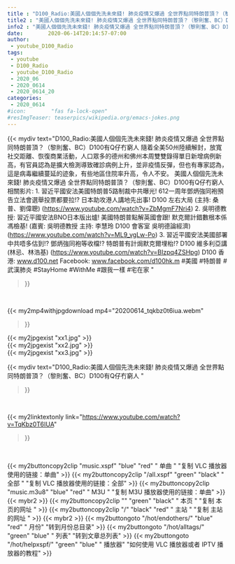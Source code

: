 ```yaml
---
title : "D100_Radio:美國人個個先洗未來錢! 肺炎疫情又爆過 全世界點同特朗普頂？（黎則奮、BC）D100有Q仔冇窮人 "
title2 : "美國人個個先洗未來錢! 肺炎疫情又爆過 全世界點同特朗普頂？（黎則奮、BC）D100有Q仔冇窮人 "
info2 : "美國人個個先洗未來錢! 肺炎疫情又爆過 全世界點同特朗普頂？（黎則奮、BC）D100有Q仔冇窮人  隨着全美50州陸續解封，放寬社交距離、恢復商業活動，人口眾多的德州和佛州本周雙雙錄得單日新增病例新高，有官員認為是擴大檢測導致確診病例上升，並非疫情反彈，但也有專家認為，這是病毒繼續蔓延的迹象，有些地區住院率升高，令人不安。  美國人個個先洗未來錢! 肺炎疫情又爆過 全世界點同特朗普頂？（黎則奮、BC）D100有Q仔冇窮人  相關影片: 1. 習近平國安法美國特朗普5路制裁中共曝光! 612一周年鄧炳強同袍預告立法會選舉投票都要拉!? 日本助攻港人講地先出事! D100 左右大局 (主持: 桑普、劉偉聰) (https://www.youtube.com/watch?v=ZbMgmF7Nri4) 2. 吳明德教授: 習近平國安法BNO日本版出爐! 美國特朗普點解英國會跟! 默克爾計錯數根本係馮檢基!  (嘉賓: 吳明德教授 主持: 李慧玲 D100 會客室 吳明德論經濟) (https://www.youtube.com/watch?v=ML9_vgLw-Po) 3. 習近平國安法美國部署中共唔多估到!? 鄧炳強同袍等收檔!? 特朗普有計焗默克爾埋枱!? D100 維多利亞講 (林忌、林浩基) (https://www.youtube.com/watch?v=BIzpq4ZSHpg)  D100 香港: www.d100.net Facebook: www.facebook.com/d100hk.m  #美國 #特朗普 #武漢肺炎 #StayHome #WithMe #跟我一樣 #宅在家 "
date:        2020-06-14T20:14:57-07:00
author:
 - youtube_D100_Radio
tags:
 - youtube
 - D100_Radio
 - youtube_D100_Radio
 - 2020_06
 - 2020_0614
 - 2020_0614_20
categories:
 - 2020_0614
#icon:        "fas fa-lock-open"
#resImgTeaser: teaserpics/wikipedia.org/emacs-jokes.png
---
```


{{< mydiv text="D100_Radio:美國人個個先洗未來錢! 肺炎疫情又爆過 全世界點同特朗普頂？（黎則奮、BC）D100有Q仔冇窮人  隨着全美50州陸續解封，放寬社交距離、恢復商業活動，人口眾多的德州和佛州本周雙雙錄得單日新增病例新高，有官員認為是擴大檢測導致確診病例上升，並非疫情反彈，但也有專家認為，這是病毒繼續蔓延的迹象，有些地區住院率升高，令人不安。  美國人個個先洗未來錢! 肺炎疫情又爆過 全世界點同特朗普頂？（黎則奮、BC）D100有Q仔冇窮人  相關影片: 1. 習近平國安法美國特朗普5路制裁中共曝光! 612一周年鄧炳強同袍預告立法會選舉投票都要拉!? 日本助攻港人講地先出事! D100 左右大局 (主持: 桑普、劉偉聰) (https://www.youtube.com/watch?v=ZbMgmF7Nri4) 2. 吳明德教授: 習近平國安法BNO日本版出爐! 美國特朗普點解英國會跟! 默克爾計錯數根本係馮檢基!  (嘉賓: 吳明德教授 主持: 李慧玲 D100 會客室 吳明德論經濟) (https://www.youtube.com/watch?v=ML9_vgLw-Po) 3. 習近平國安法美國部署中共唔多估到!? 鄧炳強同袍等收檔!? 特朗普有計焗默克爾埋枱!? D100 維多利亞講 (林忌、林浩基) (https://www.youtube.com/watch?v=BIzpq4ZSHpg)  D100 香港: www.d100.net Facebook: www.facebook.com/d100hk.m  #美國 #特朗普 #武漢肺炎 #StayHome #WithMe #跟我一樣 #宅在家 "
>}}
<br>


{{< my2mp4withjpgdownload mp4="20200614_tqkbz0t6iua.webm"
>}}

{{< my2jpgexist "xx1.jpg" >}}<br>
{{< my2jpgexist "xx2.jpg" >}}<br>
{{< my2jpgexist "xx3.jpg" >}}<br>



{{< mydiv text="D100_Radio:美國人個個先洗未來錢! 肺炎疫情又爆過 全世界點同特朗普頂？（黎則奮、BC）D100有Q仔冇窮人 "
>}}
<br>

{{< my2linktextonly link="https://www.youtube.com/watch?v=TqKbz0T6IUA"
>}}


<br>

{{< my2buttoncopy2clip "music.xspf"        "blue"   "red"    " 单曲 "  "复制 VLC 播放器使用的链接：单曲" >}} {{< my2buttoncopy2clip "/all.xspf"         "green"  "black"  " 全部 "  "复制 VLC 播放器使用的链接：全部" >}} {{< my2buttoncopy2clip "music.m3u8"        "blue"   "red"    " M3U  "    "复制 M3U 播放器使用的链接：单曲" >}} {{< mybr2 >}} {{< my2buttoncopy2clip ""                  "green"  "black"  " 本页 "    "复制 本页的网址 " >}} {{< my2buttoncopy2clip "/"                 "black"  "red"    " 主站 "    "复制 主站的网址 " >}} {{< mybr2 >}} {{< my2buttongoto      "/hot/endothers/"   "blue"   "red"    " 月份"   "转到月份总目录" >}} {{< my2buttongoto      "/hot/alltags/"     "green"  "blue"   " 列表"   "转到文章总列表" >}} {{< my2buttongoto      "/hot/helpxspf/"    "green"  "blue"   " 播放器" "如何使用 VLC 播放器或者 IPTV 播放器的教程" >}} 
